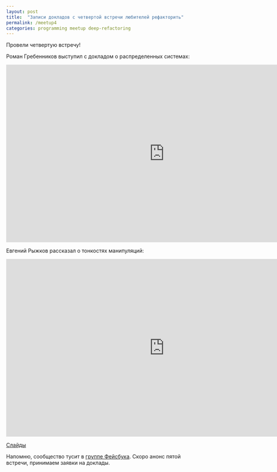 ```yaml
---
layout: post
title:  "Записи докладов с четвертой встречи любителей рефакторить"
permalink: /meetup4
categories: programming meetup deep-refactoring
---
```


Провели четвертую встречу!

Роман Гребенников выступил с докладом о распределенных системах:

<iframe width="854" height="480"
src="https://www.youtube.com/embed/6ZQ-3NmpXOs" frameborder="0"
allowfullscreen></iframe>

Евгений Рыжков рассказал о тонкостях манипуляций:

<iframe width="854" height="480"
src="https://www.youtube.com/embed/M2oryEQkYbQ" frameborder="0"
allowfullscreen></iframe>

[Слайды][slides-pm]

Напомню, сообщество тусит в [группе Фейсбука][facebook-group]. Скоро
анонс пятой встречи, принимаем заявки на доклады.

[facebook-group]: https://www.facebook.com/groups/deeprefactoring/
[slides-pm]: http://www.slideshare.net/IvanGrishaev/project-management-60404921
